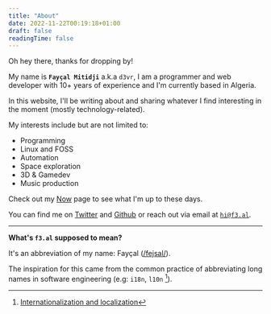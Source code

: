 ```yaml
---
title: "About"
date: 2022-11-22T00:19:18+01:00
draft: false
readingTime: false
---
```


Oh hey there, thanks for dropping by!

My name is **`Fayçal Mitidji`** a.k.a `d3vr`, I am a programmer and web developer
with 10+ years of experience and I'm currently based in Algeria.

In this website, I'll be writing about and sharing whatever I find interesting
in the moment (mostly technology-related).

My interests include but are not limited to:
- Programming
- Linux and FOSS
- Automation
- Space exploration
- 3D & Gamedev
- Music production

Check out my [Now](/now) page to see what I'm up to these days.

You can find me on [Twitter](https://twitter.com/imd3vr) and [Github](https://github.com/d3vr) or reach out via email at [`hi@f3.al`](mailto:hi@f3.al).

---

**What's `f3.al` supposed to mean?**

It's an abbreviation of my name: Fayçal ([/fejsal/](http://ipa-reader.xyz/?text=fejsal&voice=Nicole)).

The inspiration for this came from the common practice of abbreviating long
names in software engineering (e.g: `i18n`, `l10n` [^1]).

[^1]: [Internationalization and localization](https://en.wikipedia.org/wiki/Internationalization_and_localization)
